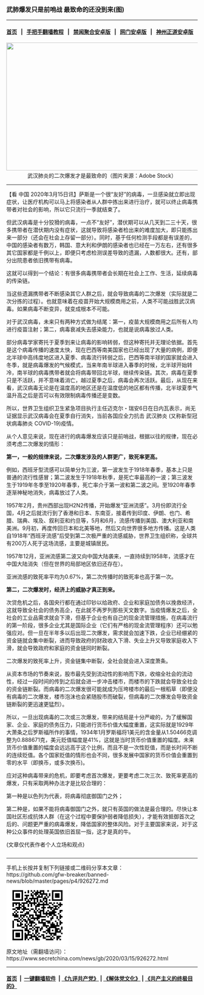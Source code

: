 ### 武肺爆发只是前哨战 最致命的还没到来(图)
------------------------

#### [首页](https://github.com/gfw-breaker/banned-news/blob/master/README.md) &nbsp;&nbsp;|&nbsp;&nbsp; [手把手翻墙教程](https://github.com/gfw-breaker/guides/wiki) &nbsp;&nbsp;|&nbsp;&nbsp; [禁闻聚合安卓版](https://github.com/gfw-breaker/bn-android) &nbsp;&nbsp;|&nbsp;&nbsp; [网门安卓版](https://github.com/oGate2/oGate) &nbsp;&nbsp;|&nbsp;&nbsp; [神州正道安卓版](https://github.com/SzzdOgate/update) 



<div class="article_right" style="fone-color:#000">
 <p style="text-align:center">
  <img alt="" src="//img3.secretchina.com/pic/2020/3-10/p2645002a87958017-ss.jpg" style="height:337px; width:600px"/>
  <br>
   武汉肺炎的二次爆发才是最致命的（图片来源：Adobe Stock）
   <span id="hideid" name="hideid" style="color:red;display:none;">
    <span href="https://www.secretchina.com">
    </span>
   </span>
  </br>
 </p>
 <div id="txt-mid1-t21-2017">
  

---


  </div>
 </div>
 <p>
  【看
  <span href="https://www.secretchina.com" target="_blank">
   中国
  </span>
  2020年3月15日讯】萨斯是一个很“友好”的病毒，一旦感染就立即出现症状，让医疗机构可以马上将感染者从人群中拣出来进行治疗，就可以终止病毒携带者对社会的影响，所以它只流行一季就结束了。
  <span id="hideid" name="hideid" style="color:red;display:none;">
   <span href="https://www.secretchina.com">
   </span>
  </span>
 </p>
 <p>
  但武汉病毒是十分狡猾的病毒，一点不“友好”，潜伏期可以从几天到二三十天，很多携带者在潜伏期内没有症状，这就导致将感染者检出来的难度加大，即只能拣出来一部分（还会在社会上存留一部分）。同时，基于任何检测手段都是有误差的，中国的感染者有数万，韩国、意大利和伊朗的感染者也已经在一万左右，还有很多其它国家都是千例以上，即便只考虑检测误差导致的遗漏，人数都很大。还有，部分出院患者依旧携带有病毒。
 </p>
 <p>
  这就可以得到一个结论：有很多病毒携带者会长期在社会上工作、生活，延续病毒的传染链。
 </p>
 <p>
  当这些遗漏携带者不断感染其它人群之后，就会导致病毒的二次爆发（实际就是二次分拣的过程）。也就意味着在疫苗开始大规模商用之前，人类不可能战胜武汉病毒。如果病毒不断变异，就变成根本不可能。
 </p>
 <p>
  对于武汉病毒，未来只有两种方式做为结尾：第一，疫苗大规模商用之后所有人均进行疫苗注射；第二，病毒衰减失去感染能力，也就是说病毒放过人类。
 </p>
 <p>
  部分病毒学家寄托于夏季到来让病毒的影响转弱，但这种寄托并无理论依据。首先是这个病毒传播的速度太快，现在巴西等南美国家也已经出现了大量的病例，即便北半球中高纬度地区进入夏季、病毒流行转弱之后，巴西等南半球的国家就会进入冬季，就是病毒爆发的气候模式，当来年南半球进入春季的时候，北半球开始转冷，南半球的病毒携带者就会将病毒带回北半球，继续传染链。其次，病毒在夏季只是不活跃，并不意味着消亡，越过夏季之后，病毒会再次活跃。最后，从现在来看，武汉病毒无论是在温度高的地区还是在温度低的地区都有传播，北半球夏季气温升高之后是否可以有效限制病毒传播还是变数。
 </p>
 <p>
  所以，世界卫生组织卫生紧急项目执行主任迈克尔・瑞安6日在日内瓦表示，尚无证据显示武汉病毒会在夏季自行消失，当前各国应全力抗击
  <span href="https://www.secretchina.com/news/gb/tag/武汉肺炎" target="_blank">
   武汉肺炎
  </span>
  (又称新型冠状病毒肺炎 COVID-19)疫情。
 </p>
 <p>
  从个人意见来说，现在进行的病毒爆发应该只是前哨战，根据以往的规律，现在必须考虑二次爆发的情形：
 </p>
 <p>
  <strong>
   第一，一般的规律来说，二次爆发涉及的人群更广，致死率更高。
  </strong>
 </p>
 <p>
  例如，西班牙型流感可以简单分为三波，第一波发生于1918年春季，基本上只是普通的流行性感冒；第二波发生于1918年秋季，是死亡率最高的一波；第三波发生于1919年冬季至1920年春季，死亡率介于第一波和第二波之间。至1920年春季逐渐神秘地消失，病毒放过了人类。
 </p>
 <p>
  1957年2月，贵州西部出现H2N2传播，开始爆发“亚洲流感”。3月份即流行全国，4月之后就流行到了香港和日本、东南亚，接着传到印度、伊朗、也门、希腊、瑞典、埃及、叙利亚和约旦等，5月和6月，流感传播到美国、澳大利亚和南美洲。9月初，再度传回日本和北美等地，然后又向世界很多地方传播。这是人类自1918年“西班牙流感”后受到第二次极严重的流感威胁，世界卫生组织称，全球共有200万人死于这场流感，主要是城镇居民。
 </p>
 <center>
  <div style="max-width: 632px;height:180px; display: none; text-align: center; margin: 0 auto; overflow: hidden;overflow-x: hidden;">
   <div id="taboola-midarticle-thumbnails" style="max-width: 632px;height:180px;overflow: hidden;overflow-x: hidden;">
   </div>
  </div>
  <div>
   <ins class="adsbygoogle" data-ad-client="ca-pub-1276641434651360" data-ad-format="fluid" data-ad-layout="in-article" data-ad-slot="5164544770" style="display:block; text-align:center;">
   </ins>
  </div>
 </center>
 <p>
  1957年12月，亚洲流感第二波又向中国大陆袭来，一直持续到1958年，流感才在中国大陆消失（但在世界的局部地区依旧还存在）。
 </p>
 <p>
  亚洲流感的致死率平均为0.67%，第二次传播时的致死率也高于第一次。
 </p>
 <p>
  <strong>
   第二，二次爆发时，经济上的威胁才真正到来。
  </strong>
 </p>
 <p>
  次贷危机之后，各国央行都在通过印钞以给政府、企业和家庭加债务以挽救经济，这就导致全社会的债务高企，在此就不再罗列那些天文数字。当疫情爆发之后，全社会的工业品需求就会下滑，但基于企业也有自己的现金流管理措施，在病毒流行的第一阶段，很多企业尤其是国际企业（它们有严格的现金流管理程序）还可以勉强应对。但一旦在半年多以后出现二次爆发，需求就会加速下跌，企业已经绷紧的资金链就会集中断裂，进而导致政府的财政收入下滑、失业上升又导致家庭收入下滑，就会导致政府和家庭的资金链同时断裂。
 </p>
 <p>
  二次爆发的致死率上升，资金链集中断裂，全社会就会进入深度萧条。
 </p>
 <p>
  从资本市场的节奏来说，股市最先受到流动性的影响而下跌，收缩全社会的流动性，经过一段时间的传到之后就会进一步冲击楼市，而楼市的下跌就会导致全社会的资金链断裂。而病毒的二次爆发很可能就成为压垮楼市的最后一根稻草（即便没有病毒的二次爆发，楼市泡沫也会紧随股市而破裂，但病毒的二次爆发会导致资金链断裂的更迅速更猛烈）。
 </p>
 <p>
  所以，一旦出现病毒的二次或三次爆发，带来的结局是十分严峻的，为了缓解国家、企业、家庭的债务压力，只能进行货币价值大幅度重置，这实际就是1929年大萧条之后罗斯福所作的事情，1934年1月罗斯福将1美元的含金量从1.50466克调整为0.888671克，美元贬值幅度是41%，这就是当时货币价值重置的幅度。未来货币价值重置的幅度会远远高于这个比例，而且不是一次性贬值，而是长时间不断的连续贬值。各个国家贬值的情形也会不同，很多发展中国家的货币价值会重置到零的水平（即换币，或多次换币)。
 </p>
 <p>
  应对这种病毒带来的危机，即要考虑首次爆发，更要考虑二次三次、致死率更高的爆发，只有采取两种办法才是比较合理的：
 </p>
 <p>
  第一种是以色列为代表，将病毒彻底御国门之外；
 </p>
 <p>
  第二种是，如果不能将病毒御国门之外，就只有英国的做法是最合理的。尽快让本国社区形成抗体人群（在这个过程中要保护弱者降低损失），才能有效抵御首次之后的、问题更严重的病毒爆发，降低国家的整体风险。对于主要国家来说，对于这种公众事件的处理英国依旧首屈一指，这才是真的牛。
 </p>
 (文章仅代表作者个人立场和观点)
 <center>
  <div>
   <div id="txt-mid2-t22-2017" style="display: block;  max-height: 351px;  overflow: hidden;">
    <div id="SC-21xxx">
    </div>
    <ins class="adsbygoogle" data-ad-client="ca-pub-1276641434651360" data-ad-format="auto" data-ad-slot="4301710469" data-full-width-responsive="true" style="display:block">
    </ins>
   </div>
  </div>
 </center>
 <div style="padding-top:12px;">
 </div>
</div>

<hr/>
手机上长按并复制下列链接或二维码分享本文章：<br/>
https://github.com/gfw-breaker/banned-news/blob/master/pages/p4/926272.md <br/>
<a href='https://github.com/gfw-breaker/banned-news/blob/master/pages/p4/926272.md'><img src='https://github.com/gfw-breaker/banned-news/blob/master/pages/p4/926272.md.png'/></a> <br/>
原文地址（需翻墙访问）：https://www.secretchina.com/news/gb/2020/03/15/926272.html


------------------------
#### [首页](https://github.com/gfw-breaker/banned-news/blob/master/README.md) &nbsp;|&nbsp; [一键翻墙软件](https://github.com/gfw-breaker/nogfw/blob/master/README.md) &nbsp;| [《九评共产党》](https://github.com/gfw-breaker/9ping.md/blob/master/README.md#九评之一评共产党是什么) | [《解体党文化》](https://github.com/gfw-breaker/jtdwh.md/blob/master/README.md) | [《共产主义的终极目的》](https://github.com/gfw-breaker/gczydzjmd.md/blob/master/README.md)


<img src='http://gfw-breaker.win/banned-news/pages/p4/926272.md' width='0px' height='0px'/>